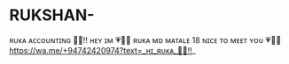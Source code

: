 # RUKSHAN-
ʀᴜᴋᴀ ᴀᴄᴄᴏᴜɴᴛɪɴɢ 👾🚫‼️  ʜᴇʏ ɪᴍ 💗💫🍃  ʀᴜᴋᴀ ᴍᴅ  ᴍᴀᴛᴀʟᴇ 18  ɴɪᴄᴇ ᴛᴏ ᴍᴇᴇᴛ ʏᴏᴜ 💗💫💞  https://wa.me/+94742420974?text=_ʜɪ_ʀᴜᴋᴀ_👾🚫‼️_
